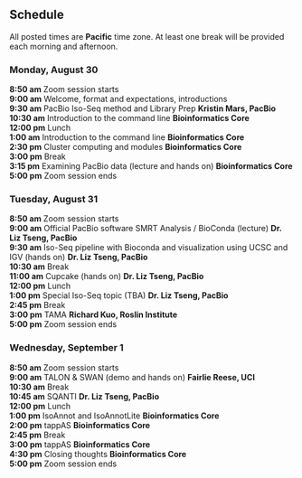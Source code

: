 ## Schedule

All posted times are **Pacific** time zone. At least one break will be provided each morning and afternoon.

### Monday, August 30

**8:50 am**  Zoom session starts  
**9:00 am**  Welcome, format and expectations, introductions  
**9:30 am**  PacBio Iso-Seq method and Library Prep __Kristin Mars, PacBio__  
**10:30 am**  Introduction to the command line __Bioinformatics Core__  
**12:00 pm** Lunch  
**1:00 am**  Introduction to the command line __Bioinformatics Core__  
**2:30 pm**  Cluster computing and modules __Bioinformatics Core__  
**3:00 pm**  Break  
**3:15 pm**  Examining PacBio data (lecture and hands on) __Bioinformatics Core__  
**5:00 pm**  Zoom session ends    

### Tuesday, August 31

**8:50 am**  Zoom session starts  
**9:00 am**  Official PacBio software SMRT Analysis / BioConda (lecture) __Dr. Liz Tseng, PacBio__  
**9:30 am** Iso-Seq pipeline with Bioconda and visualization using UCSC and IGV (hands on) __Dr. Liz Tseng, PacBio__  
**10:30 am** Break  
**11:00 am** Cupcake (hands on) __Dr. Liz Tseng, PacBio__  
**12:00 pm** Lunch  
**1:00 pm**  Special Iso-Seq topic (TBA) __Dr. Liz Tseng, PacBio__  
**2:45 pm**  Break  
**3:00 pm**  TAMA __Richard Kuo, Roslin Institute__  
**5:00 pm**  Zoom session ends  

### Wednesday, September 1

**8:50 am**  Zoom session starts  
**9:00 am**  TALON & SWAN (demo and hands on) __Fairlie Reese, UCI__  
**10:30 am** Break  
**10:45 am** SQANTI __Dr. Liz Tseng, PacBio__  
**12:00 pm** Lunch  
**1:00 pm** IsoAnnot and IsoAnnotLite __Bioinformatics Core__  
**2:00 pm**  tappAS __Bioinformatics Core__  
**2:45 pm**  Break  
**3:00 pm**  tappAS __Bioinformatics Core__  
**4:30 pm**  Closing thoughts  __Bioinformatics Core__  
**5:00  pm**  Zoom session ends  
